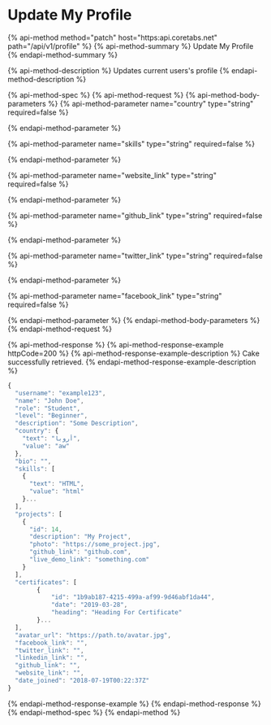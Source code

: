# Update My Profile

{% api-method method="patch" host="https:api.coretabs.net" path="/api/v1/profile" %}
{% api-method-summary %}
Update My Profile
{% endapi-method-summary %}

{% api-method-description %}
Updates current users's profile
{% endapi-method-description %}

{% api-method-spec %}
{% api-method-request %}
{% api-method-body-parameters %}
{% api-method-parameter name="country" type="string" required=false %}

{% endapi-method-parameter %}

{% api-method-parameter name="skills" type="string" required=false %}

{% endapi-method-parameter %}

{% api-method-parameter name="website\_link" type="string" required=false %}

{% endapi-method-parameter %}

{% api-method-parameter name="github\_link" type="string" required=false %}

{% endapi-method-parameter %}

{% api-method-parameter name="twitter\_link" type="string" required=false %}

{% endapi-method-parameter %}

{% api-method-parameter name="facebook\_link" type="string" required=false %}

{% endapi-method-parameter %}
{% endapi-method-body-parameters %}
{% endapi-method-request %}

{% api-method-response %}
{% api-method-response-example httpCode=200 %}
{% api-method-response-example-description %}
Cake successfully retrieved.
{% endapi-method-response-example-description %}

```javascript
{
  "username": "example123",
  "name": "John Doe",
  "role": "Student",
  "level": "Beginner",
  "description": "Some Description",
  "country": {
    "text": "أروبا",
    "value": "aw"
  },
  "bio": "",
  "skills": [
    {
      "text": "HTML",
      "value": "html"
    }...
  ],
  "projects": [
    {
      "id": 14,
      "description": "My Project",
      "photo": "https://some_project.jpg",
      "github_link": "github.com",
      "live_demo_link": "something.com"
    }
  ],
  "certificates": [
        {
            "id": "1b9ab187-4215-499a-af99-9d46abf1da44",
            "date": "2019-03-28",
            "heading": "Heading For Certificate"
        }...
  ],
  "avatar_url": "https://path.to/avatar.jpg",
  "facebook_link": "",
  "twitter_link": "",
  "linkedin_link": "",
  "github_link": "",
  "website_link": "",
  "date_joined": "2018-07-19T00:22:37Z"
}
```
{% endapi-method-response-example %}
{% endapi-method-response %}
{% endapi-method-spec %}
{% endapi-method %}



